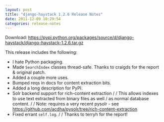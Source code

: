 ```yaml
---
layout: post
title: "django-haystack 1.2.6 Release Notes"
date: 2011-12-09 10:29:54
categories: release-notes
---
```


Download: <https://pypi.python.org/packages/source/d/django-haystack/django-haystack-1.2.6.tar.gz>

This release includes the following:

* I hate Python packaging.
* Made ``SearchIndex`` classes thread-safe. Thanks to craigds for the report & original patch.
* Added a couple more uses.
* Bumped reqs in docs for content extraction bits.
* Added a long description for PyPI.
* Solr backend support for rich-content extraction /  / This allows indexes to use text extracted from binary files as well / as normal database content. /  / Note: requires a very recent pysolr - see https://github.com/acdha/pysolr/tree/rich-content-extraction
* Fixed errant ``self.log``. /  / Thanks to terryh for the report!
